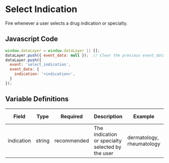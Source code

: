 # Select Indication

Fire whenever a user selects a drug indication or specialty.

## Javascript Code

```js
window.dataLayer = window.dataLayer || [];
dataLayer.push({ event_data: null });  // Clear the previous event_data object.
dataLayer.push({
  event: 'select_indication',
  event_data: {
    indication: '<indication>',
  }
});
```

## Variable Definitions

|Field|Type|Required|Description|Example|Pattern|Min Length|Max Length|Minimum|Maximum|Multiple Of|
| --- | --- | --- | --- | --- | --- | --- | --- | --- | --- | --- |
|indication|string|recommended|The indication or specialty selected by the user|dermatology, rheumatology|
